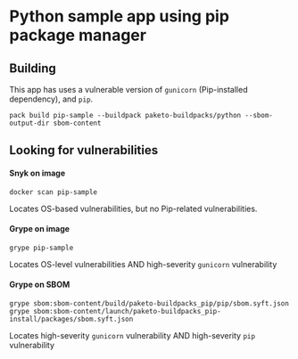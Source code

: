 # Python sample app using pip package manager

## Building

This app has uses a vulnerable version of `gunicorn` (Pip-installed dependency), and `pip`.

`pack build pip-sample --buildpack paketo-buildpacks/python --sbom-output-dir sbom-content`

## Looking for vulnerabilities

#### Snyk on image
```
docker scan pip-sample
```
Locates OS-based vulnerabilities, but no Pip-related vulnerabilities.

#### Grype on image
```
grype pip-sample
```
Locates OS-level vulnerabilities AND high-severity `gunicorn` vulnerability

#### Grype on SBOM
```
grype sbom:sbom-content/build/paketo-buildpacks_pip/pip/sbom.syft.json
grype sbom:sbom-content/launch/paketo-buildpacks_pip-install/packages/sbom.syft.json
```
Locates high-severity `gunicorn` vulnerability AND high-severity `pip` vulnerability
